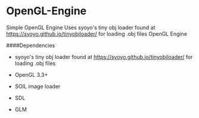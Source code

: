 # OpenGL-Engine
Simple OpenGL Engine
Uses syoyo's tiny obj loader found at https://syoyo.github.io/tinyobjloader/ for loading .obj files
OpenGL Engine

####Dependencies

* syoyo's tiny obj loader found at https://syoyo.github.io/tinyobjloader/ for loading .obj files

* OpenGL 3.3+

* SOIL image loader

* SDL

* GLM

